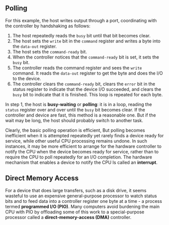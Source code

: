 ## Polling
For this example, the host writes output through a port, coordinating with the controller by handshaking as follows:
1. The host repeatedly reads the `busy` bit until that bit becomes clear.
2. The host sets the `write` bit in the `command` register and writes a byte into the `data-out` register.
3. The host sets the `command-ready` bit.
4. When the controller notices that the `command-ready` bit is set, it sets the `busy` bit.
5. The controller reads the command register and sees the `write` command. It reads the `data-out` register to get the byte and does the I/O to the device.
6. The controller clears the `command-ready` bit, clears the `error` bit in the status register to indicate that the device I/O succeeded, and clears the `busy` bit to indicate that it is finished.
This loop is repeated for each byte.

In step 1, the host is **busy-waiting** or **polling**: it is in a loop, reading the `status` register over and over until the `busy` bit becomes clear. If the controller and device are fast, this method is a reasonable one. But if the wait may be long, the host should probably switch to another task.

Clearly, the basic polling operation is efficient, But polling becomes inefficient when it is attempted repeatedly yet rarely finds a device ready for service, while other useful CPU processing remains undone. In such instances, it may be more efficient to arrange for the hardware controller to notify the CPU when the device becomes ready for service, rather than to require the CPU to poll repeatedly for an I/O completion. The hardware mechanism that enables a device to notify the CPU Is called an **interrupt**.

## Direct Memory Access
For a device that does large transfers, such as a disk drive, it seems wasteful to use an expensive general-purpose processor to watch status bits and to feed data into a controller register one byte at a time - a process termed **programmed I/O (PIO)**. Many computers avoid burdening the main CPU with PIO by offloading some of this work to a special-purpose processor called a **direct-memory-access (DMA)** controller.
